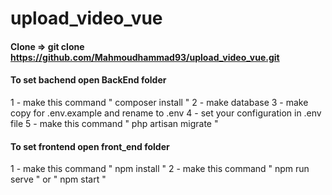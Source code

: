 # upload_video_vue

#### Clone => git clone https://github.com/Mahmoudhammad93/upload_video_vue.git

#### To set bachend open BackEnd folder

1 - make this command " composer install "
2 - make database
3 - make copy for .env.example and rename to .env
4 - set your configuration in .env file
5 - make this command " php artisan migrate "

#### To set frontend open front_end folder

1 - make this command " npm install "
2 - make this command " npm run serve " or " npm start "